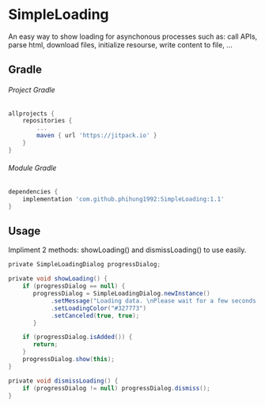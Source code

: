 # SimpleLoading
An easy way to show loading for asynchonous processes such as: call APIs, parse html, download files, initialize resourse, write content to file, ... 

Gradle
------------


###### Project Gradle
```groovy
allprojects {
	repositories {
		...
		maven { url 'https://jitpack.io' }
	}
}
```

###### Module Gradle
```groovy
dependencies {
	implementation 'com.github.phihung1992:SimpleLoading:1.1'
}
```

Usage
--------
Impliment 2 methods: showLoading() and dismissLoading() to use easily.

```groovy
private SimpleLoadingDialog progressDialog;

private void showLoading() {
    if (progressDialog == null) {
       progressDialog = SimpleLoadingDialog.newInstance()
            .setMessage("Loading data. \nPlease wait for a few seconds or check your internet quality ...", "#327773")
            .setLoadingColor("#327773")
            .setCanceled(true, true);
       }

    if (progressDialog.isAdded()) {
       return;
    }
    progressDialog.show(this);
}

private void dismissLoading() {
    if (progressDialog != null) progressDialog.dismiss();
}
```

